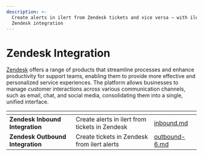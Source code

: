 ```yaml
---
description: >-
  Create alerts in ilert from Zendesk tickets and vice versa — with ilert's
  Zendesk integration
---
```


# Zendesk Integration

[Zendesk](https://www.zendesk.com/) offers a range of products that streamline processes and enhance productivity for support teams, enabling them to provide more effective and personalized service experiences. The platform allows businesses to manage customer interactions across various communication channels, such as email, chat, and social media, consolidating them into a single, unified interface.



<table data-card-size="large" data-view="cards"><thead><tr><th></th><th></th><th data-hidden data-card-target data-type="content-ref"></th></tr></thead><tbody><tr><td><strong>Zendesk Inbound Integration</strong></td><td>Create alerts in ilert from tickets in Zendesk</td><td><a href="inbound.md">inbound.md</a></td></tr><tr><td><strong>Zendesk Outbound Integration</strong></td><td>Create tickets in Zendesk from ilert alerts</td><td><a href="../../outbound-integrations/outbound-6.md">outbound-6.md</a></td></tr></tbody></table>
